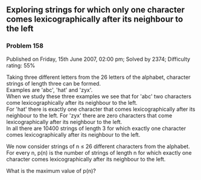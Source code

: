 Exploring strings for which only one character comes lexicographically after its neighbour to the left
------------------------------------------------------------------------------------------------------

### Problem 158

Published on Friday, 15th June 2007, 02:00 pm; Solved by 2374;
Difficulty rating: 55%

Taking three different letters from the 26 letters of the alphabet,
character strings of length three can be formed.\
 Examples are 'abc', 'hat' and 'zyx'.\
 When we study these three examples we see that for 'abc' two characters
come lexicographically after its neighbour to the left.\
 For 'hat' there is exactly one character that comes lexicographically
after its neighbour to the left. For 'zyx' there are zero characters
that come lexicographically after its neighbour to the left.\
 In all there are 10400 strings of length 3 for which exactly one
character comes lexicographically after its neighbour to the left.

We now consider strings of n ≤ 26 different characters from the
alphabet.\
 For every n, p(n) is the number of strings of length n for which
exactly one character comes lexicographically after its neighbour to the
left.

What is the maximum value of p(n)?
